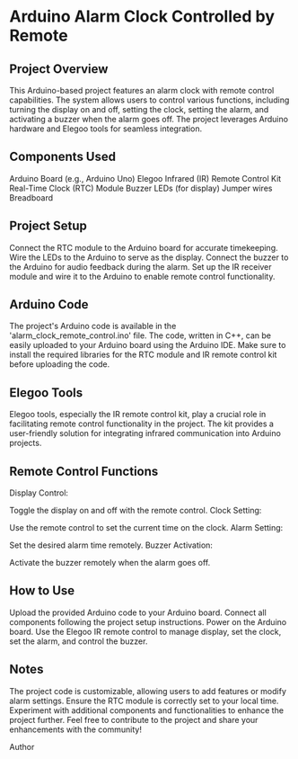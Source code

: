 # Arduino Alarm Clock Controlled by Remote
## Project Overview
This Arduino-based project features an alarm clock with remote control capabilities. The system allows users to control various functions, including turning the display on and off, setting the clock, setting the alarm, and activating a buzzer when the alarm goes off. The project leverages Arduino hardware and Elegoo tools for seamless integration.

## Components Used
Arduino Board (e.g., Arduino Uno)
Elegoo Infrared (IR) Remote Control Kit
Real-Time Clock (RTC) Module
Buzzer
LEDs (for display)
Jumper wires
Breadboard
## Project Setup
Connect the RTC module to the Arduino board for accurate timekeeping.
Wire the LEDs to the Arduino to serve as the display.
Connect the buzzer to the Arduino for audio feedback during the alarm.
Set up the IR receiver module and wire it to the Arduino to enable remote control functionality.
## Arduino Code
The project's Arduino code is available in the 'alarm_clock_remote_control.ino' file. The code, written in C++, can be easily uploaded to your Arduino board using the Arduino IDE. Make sure to install the required libraries for the RTC module and IR remote control kit before uploading the code.

## Elegoo Tools
Elegoo tools, especially the IR remote control kit, play a crucial role in facilitating remote control functionality in the project. The kit provides a user-friendly solution for integrating infrared communication into Arduino projects.

## Remote Control Functions
Display Control:

Toggle the display on and off with the remote control.
Clock Setting:

Use the remote control to set the current time on the clock.
Alarm Setting:

Set the desired alarm time remotely.
Buzzer Activation:

Activate the buzzer remotely when the alarm goes off.
## How to Use
Upload the provided Arduino code to your Arduino board.
Connect all components following the project setup instructions.
Power on the Arduino board.
Use the Elegoo IR remote control to manage display, set the clock, set the alarm, and control the buzzer.
## Notes
The project code is customizable, allowing users to add features or modify alarm settings.
Ensure the RTC module is correctly set to your local time.
Experiment with additional components and functionalities to enhance the project further.
Feel free to contribute to the project and share your enhancements with the community!

Author
